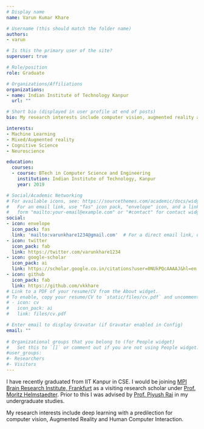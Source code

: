 ```yaml
---
# Display name
name: Varun Kumar Khare

# Username (this should match the folder name)
authors:
- varun

# Is this the primary user of the site?
superuser: true

# Role/position
role: Graduate

# Organizations/Affiliations
organizations:
- name: Indian Institute of Technology Kanpur
  url: ""

# Short bio (displayed in user profile at end of posts)
bio: My research interests include computer vision, augmented reality and deep learning.

interests:
- Machine Learning
- Mixed/Augmented reality
- Cognitive Science
- Neuroscience

education:
  courses:
  - course: BTech in Computer Science and Engineering
    institution: Indian Institute of Technology, Kanpur
    year: 2019

# Social/Academic Networking
# For available icons, see: https://sourcethemes.com/academic/docs/widgets/#icons
#   For an email link, use "fas" icon pack, "envelope" icon, and a link in the
#   form "mailto:your-email@example.com" or "#contact" for contact widget.
social:
- icon: envelope
  icon_pack: fas
  link: 'mailto:varunkhare1234@gmail.com'  # For a direct email link, use "mailto:test@example.org".
- icon: twitter
  icon_pack: fab
  link: https://twitter.com/varunkhare1234
- icon: google-scholar
  icon_pack: ai
  link: https://scholar.google.co.in/citations?user=0NUkPQcAAAAJ&hl=en 
- icon: github
  icon_pack: fab
  link: https://github.com/vkkhare
# Link to a PDF of your resume/CV from the About widget.
# To enable, copy your resume/CV to `static/files/cv.pdf` and uncomment the lines below.  
# - icon: cv
#   icon_pack: ai
#   link: files/cv.pdf

# Enter email to display Gravatar (if Gravatar enabled in Config)
email: ""
  
# Organizational groups that you belong to (for People widget)
#   Set this to `[]` or comment out if you are not using People widget.  
#user_groups:
#- Researchers
#- Visitors
---
```


I have recently graduated from IIT Kanpur in CSE. I would be joining [MPI Brain Research Institute, Frankfurt](https://brain.mpg.de/institute/mission-vision.html) as a visiting research scholar under [Prof. Moritz Helmstaedter](http://brain.mpg.de/research/helmstaedter-department.html). Prior to this I was advised by [Prof. Piyush Rai](https://www.cse.iitk.ac.in/users/piyush/) in my undergraduate studies.

My research interests include deep learning with a predilection for computer vision, Augmented Reality and Human Computer Interaction.
